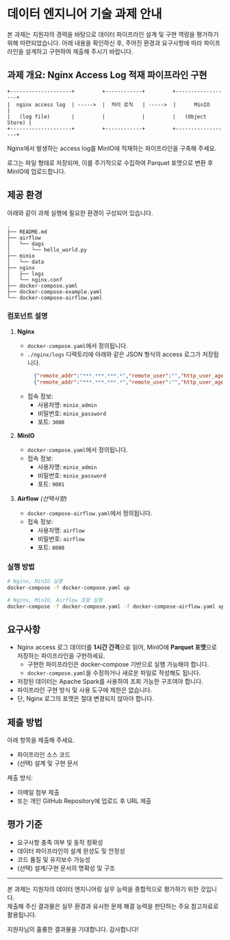 # 데이터 엔지니어 기술 과제 안내

본 과제는 지원자의 경력을 바탕으로 데이터 파이프라인 설계 및 구현 역량을 평가하기 위해 마련되었습니다. 아래 내용을 확인하신 후, 주어진 환경과 요구사항에 따라 파이프라인을 설계하고 구현하여 제출해 주시기
바랍니다.

## 과제 개요: Nginx Access Log 적재 파이프라인 구현

```
+--------------------+         +------------+         +------------------+
|  nginx access log  | ----->  |  처리 로직   | ----->  |      MinIO       |
|   (log file)       |         |            |         |   (Object Store) |
+--------------------+         +------------+         +------------------+
```

Nginx에서 발생하는 access log를 MinIO에 적재하는 파이프라인을 구축해 주세요.

로그는 파일 형태로 저장되며, 이를 주기적으로 수집하여 Parquet 포맷으로 변환 후 MinIO에 업로드합니다.

## 제공 환경

아래와 같이 과제 실행에 필요한 환경이 구성되어 있습니다.

```
.
├── README.md
├── airflow
│   └── dags
│       └── hello_world.py
├── minio
│   └── data
├── nginx
│   ├── logs
│   └── nginx.conf
├── docker-compose.yaml
├── docker-compose-example.yaml
└── docker-compose-airflow.yaml
```

### 컴포넌트 설명

1. **Nginx**
    - `docker-compose.yaml`에서 정의됩니다.
    - `./nginx/logs` 디렉토리에 아래와 같은 JSON 형식의 access 로그가 저장됩니다.
      ```json
        {"remote_addr":"***.***.***.*","remote_user":"","http_user_agent":"Mozilla/5.0 (Windows NT 10.0; Win64; x64) AppleWebKit/537.36 (KHTML, like Gecko) Chrome/123.0.0.0 Safari/537.36","host":"localhost","hostname":"************","request":"GET /favicon.ico HTTP/1.1","request_method":"GET","request_uri":"/favicon.ico","status":"404","time_iso8601":"2025-05-28T07:45:20+00:00","time_local":"28/May/2025:07:45:20 +0000","uri":"/favicon.ico","http_referer":"http://localhost:8080/","body_bytes_sent":"555"}
        {"remote_addr":"***.***.***.*","remote_user":"","http_user_agent":"Mozilla/5.0 (Macintosh; Intel Mac OS X 10_15_7) AppleWebKit/537.36 (KHTML, like Gecko) Chrome/136.0.0.0 Safari/537.36","host":"localhost","hostname":"************","request":"GET / HTTP/1.1","request_method":"GET","request_uri":"/","status":"200","time_iso8601":"2025-05-28T07:45:20+00:00","time_local":"28/May/2025:07:45:20 +0000","uri":"/index.html","http_referer":"","body_bytes_sent":"615"}
      ```
   - 접속 정보:
       - 사용자명: `minio_admin`
       - 비밀번호: `minio_password`
       - 포트: `3000`
  
2. **MinIO**
    - `docker-compose.yaml`에서 정의됩니다.
    - 접속 정보:
        - 사용자명: `minio_admin`
        - 비밀번호: `minio_password`
        - 포트: `9001`

3. **Airflow** *(선택사항)*
    - `docker-compose-airflow.yaml`에서 정의됩니다.
    - 접속 정보:
        - 사용자명: `airflow`
        - 비밀번호: `airflow`
        - 포트: `8080`

### 실행 방법

```bash
# Nginx, MinIO 실행
docker-compose -f docker-compose.yaml up

# Nginx, MinIO, Airflow 포함 실행
docker-compose -f docker-compose.yaml -f docker-compose-airflow.yaml up -d
```

## 요구사항

- Nginx access 로그 데이터를 **1시간 간격**으로 읽어, MinIO에 **Parquet 포맷**으로 저장하는 파이프라인을 구현하세요.
    - 구현한 파이프라인은 docker-compose 기반으로 실행 가능해야 합니다.
    - `docker-compose.yaml`을 수정하거나 새로운 파일로 작성해도 됩니다.
- 저장된 데이터는 Apache Spark를 사용하여 조회 가능한 구조여야 합니다.
- 파이프라인 구현 방식 및 사용 도구에 제한은 없습니다.
- 단, Nginx 로그의 포맷은 절대 변경되지 않아야 합니다.

## 제출 방법

아래 항목을 제출해 주세요.

- 파이프라인 소스 코드
- (선택) 설계 및 구현 문서

제출 방식:

- 이메일 첨부 제출
- 또는 개인 GitHub Repository에 업로드 후 URL 제출

## 평가 기준

- 요구사항 충족 여부 및 동작 정확성
- 데이터 파이프라인의 설계 완성도 및 안정성
- 코드 품질 및 유지보수 가능성
- (선택) 설계/구현 문서의 명확성 및 구조

---

본 과제는 지원자의 데이터 엔지니어링 실무 능력을 종합적으로 평가하기 위한 것입니다.  
제출해 주신 결과물은 실무 환경과 유사한 문제 해결 능력을 판단하는 주요 참고자료로 활용됩니다.

지원자님의 훌륭한 결과물을 기대합니다. 감사합니다!
